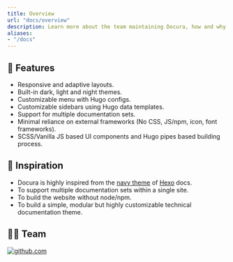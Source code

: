 ```yaml
---
title: Overview
url: "docs/overview"
description: Learn more about the team maintaining Docura, how and why the project started, and how to get involved.
aliases:
- "/docs"
---
```


## 🚀 Features

- Responsive and adaptive layouts.
- Built-in dark, light and night themes.
- Customizable menu with Hugo configs.
- Customizable sidebars using Hugo data templates.
- Support for multiple documentation sets.
- Minimal reliance on external frameworks (No CSS, JS/npm, icon, font frameworks).
- SCSS/Vanilla JS based UI components and Hugo pipes based building process.

## 🌱 Inspiration

- Docura is highly inspired from the [navy theme](https://github.com/hexojs/site/tree/master/themes/navy) of [Hexo](https://hexo.io) docs.
- To support multiple documentation sets within a single site.
- To build the website without node/npm.
- To build a simple, modular but highly customizable technical documentation theme.

## 🧑‍💻 Team

[![github.com](https://img.shields.io/badge/dumindu-181717?style=for-the-badge&logo=GitHub&logoColor=ffffff)](https://github.com/dumindu) 